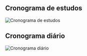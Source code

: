 ## Cronograma de estudos

![Cronograma de estudos](/assets/cronograma-de-estudos.png)

## Cronograma diário

![Cronograma diário](/assets/cronograma-diario.png)
